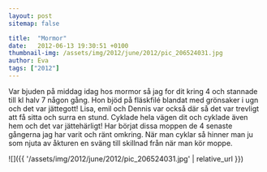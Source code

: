 ```yaml
---
layout: post
sitemap: false

title:  "Mormor"
date:   2012-06-13 19:30:51 +0100
thumbnail-img: /assets/img/2012/june/2012/pic_206524031.jpg
author: Eva
tags: ["2012"]
---
```


Var bjuden på middag idag hos mormor så jag for dit kring 4 och stannade till kl halv 7 någon gång. Hon bjöd på fläskfilé blandat med grönsaker i ugn och det var jättegott! Lisa, emil och Dennis var också där så det var trevligt att få sitta och surra en stund. Cyklade hela vägen dit och cyklade även hem och det var jättehärligt! Har börjat dissa moppen de 4 senaste gångerna jag har varit och ränt omkring. När man cyklar så hinner man ju som njuta av åkturen en sväng till skillnad från när man kör  moppe.

![]({{ '/assets/img/2012/june/2012/pic_206524031.jpg'  | relative_url }})

